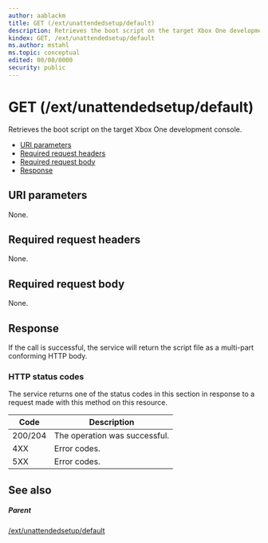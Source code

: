 ```yaml
---
author: aablackm
title: GET (/ext/unattendedsetup/default)
description: Retrieves the boot script on the target Xbox One development console.
kindex: GET, /ext/unattendedsetup/default
ms.author: mstahl
ms.topic: conceptual
edited: 00/00/0000
security: public
---
```


# GET (/ext/unattendedsetup/default)
Retrieves the boot script on the target Xbox One development console.   
   *  [URI parameters](#ID4EX)  
   *  [Required request headers](#ID4E5)  
   *  [Required request body](#ID4EFB)  
   *  [Response](#ID4EMB)  

 
<a id="ID4EX"></a>

   

## URI parameters  
   
  
None.   
  
<a id="ID4E5"></a>

   

## Required request headers  
   
  
None.   
  
<a id="ID4EFB"></a>

   

## Required request body   
   
  
None.   
  
<a id="ID4EMB"></a>

   

## Response  
   
  
If the call is successful, the service will return the script file as a multi-part conforming HTTP body.  
 
<a id="ID4ESB"></a>

   

### HTTP status codes   
   
  
The service returns one of the status codes in this section in response to a request made with this method on this resource.   
   

| Code| Description| 
| --- | --- | 
| 200/204| The operation was successful.| 
| 4XX| Error codes. | 
| 5XX| Error codes. | 

   
<a id="ID4EZC"></a>

   

## See also  
 
<a id="ID4E2C"></a>

   

##### Parent  
 [/ext/unattendedsetup/default](uri-extunattendedsetupdefault.md)

   